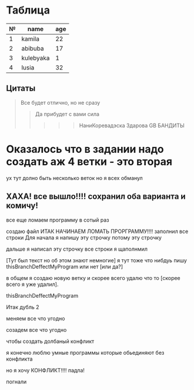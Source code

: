 # Таблица
|№|name|age|
-|-----|---|
1|kamila|22
2|abibuba|17
3|kulebyaka|1
4|lusia|32

## Цитаты 
> Все будет отлично, но не сразу
>>Да прибудет с вами сила
>>>>>НаниКоревадэска
>>>>Здарова GB БАНДИТЫ



# Оказалось что в задании надо создать аж 4 ветки - это вторая

ух тут долно быть несколько веток но я всех обманул 

## ХАХА! все вышло!!!! сохранил оба варианта и комичу!



все еще ломаем программу в сотый раз


создаю файл
ИТАК НАЧИНАЕМ ЛОМАТЬ ПРОРГРАММУ!!!!
заполнил все строки
Для начала я напишу эту строчку
потому эту строчку

дальше я написал эту строчку
все строки я щаполнмил

[Тут был текст но об этом знают немногие] я тут тоже что нибдуь пишу
thisBranchDeffectMyProgram
или нет [или да?]

в общем я создаю новую ветку и скорее всего удалю что то [скорее всего я уже удалил].

thisBranchDeffectMyProgram


Итак дубль 2 

меняем все что угодно

созадем все что угодно

чтобы создать долбаный конфликт

я конечно люблю умные программы которые обьединяют без конфликта

но я хочу КОНФЛИКТ!!!! падла!

погнали


